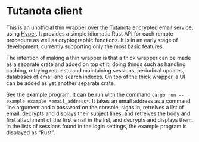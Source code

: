 <!--
Copyright 2019 Fredrik Portström <https://portstrom.com>
This is free software distributed under the terms specified in
the file LICENSE at the top-level directory of this distribution.
-->

# Tutanota client

This is an unofficial thin wrapper over the [Tutanota](https://tutanota.com) encrypted email service, using [Hyper](https://hyper.rs). It provides a simple idiomatic Rust API for each remote procedure as well as cryptographic functions. It is in an early stage of development, currently supporting only the most basic features.

The intention of making a thin wrapper is that a thick wrapper can be made as a separate crate and added on top of it, doing things such as handling caching, retrying requests and maintaining sessions, periodical updates, databases of email and search indexes. On top of the thick wrapper, a UI can be added as yet another separate crate.

See the example program. It can be run with the command `cargo run --example example *email_address*`. It takes an email address as a command line argument and a password on the console, signs in, retreives a list of email, decrypts and displays their subject lines, and retreives the body and first attachment of the first email in the list, and decrypts and displays them. In the lists of sessions found in the login settings, the example program is displayed as “Rust”.
